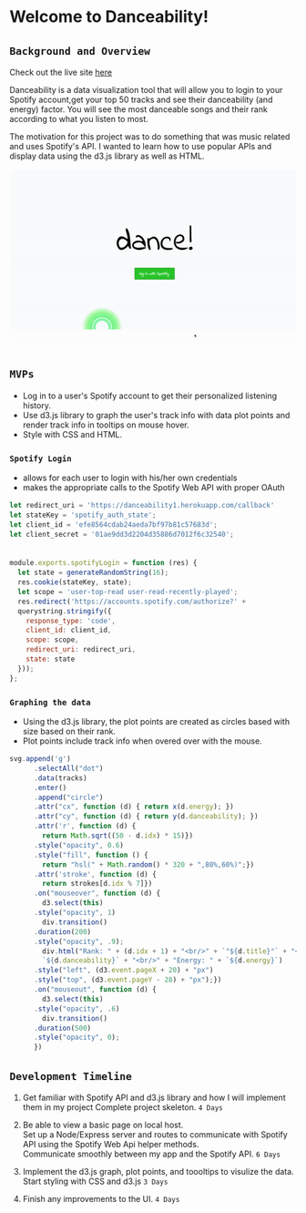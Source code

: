 # Welcome to Danceability!

## `Background and Overview`
Check out the live site [here](https://danceability1.herokuapp.com/)

Danceability is a data visualization tool that will allow you to login to your Spotify account,get your top 50 tracks and see their danceability (and energy) factor. You will see the most danceable songs and their rank according to what you listen to most.

The motivation for this project was to do something that was music related and uses Spotify's API. I wanted to learn how to use popular APIs and display data using the d3.js library as well as HTML. 

![gif](src/ezgif.com-gif-maker.gif)
<!-- ## Functionality and MVP Features
* JavaScipt for functionality
* CSS for styling and visuals
* Spotify API and Spotify WebApi
* HTML
* Node.js server and Express.js RESTful Routes
* D3 data visualization libray -->

## `MVPs`
* Log in to a user's Spotify account to get their personalized listening history.
* Use d3.js library to graph the user's track info with data plot points and render track info in tooltips on mouse hover.
* Style with CSS and HTML.

### `Spotify Login`
* allows for each user to login with his/her own credentials
* makes the appropriate calls to the Spotify Web API with proper OAuth

``` javascript
let redirect_uri = 'https://danceability1.herokuapp.com/callback'
let stateKey = 'spotify_auth_state';
let client_id = 'efe8564cdab24aeda7bf97b81c57683d';
let client_secret = '01ae9dd3d2204d35886d7012f6c32540';

              
module.exports.spotifyLogin = function (res) {
  let state = generateRandomString(16);
  res.cookie(stateKey, state);
  let scope = 'user-top-read user-read-recently-played';
  res.redirect('https://accounts.spotify.com/authorize?' +
  querystring.stringify({
    response_type: 'code',
    client_id: client_id, 
    scope: scope,
    redirect_uri: redirect_uri,
    state: state
  }));
};

```

### `Graphing the data`
* Using the d3.js library, the plot points are created as circles based with size based on their rank.
* Plot points include track info when overed over with the mouse.

``` javascript
svg.append('g')
      .selectAll("dot")
      .data(tracks)
      .enter()
      .append("circle")
      .attr("cx", function (d) { return x(d.energy); })
      .attr("cy", function (d) { return y(d.danceability); })
      .attr('r', function (d) {
        return Math.sqrt((50 - d.idx) * 15)})
      .style("opacity", 0.6)
      .style("fill", function () {
        return "hsl(" + Math.random() * 320 + ",80%,60%)";})
      .attr('stroke', function (d) {
        return strokes[d.idx % 7]})
      .on("mouseover", function (d) {
        d3.select(this)
      .style("opacity", 1)
        div.transition()
      .duration(200)
      .style("opacity", .9);
        div.html("Rank: " + (d.idx + 1) + "<br/>" + `"${d.title}"` + "<br/>" + d.artist + "<br/>" + "Danceability: " +
        `${d.danceability}` + "<br/>" + "Energy: " + `${d.energy}`)
      .style("left", (d3.event.pageX + 20) + "px")
      .style("top", (d3.event.pageY - 28) + "px");})
      .on("mouseout", function (d) {
        d3.select(this)
      .style("opacity", .6)
        div.transition()
      .duration(500)
      .style("opacity", 0);
      })

```

## `Development Timeline`

1. Get familiar with Spotify API and d3.js library and how I will implement them in my project     Complete project skeleton. `4 Days`  

2. Be able to view a basic page on local host.   
    Set up a Node/Express server and routes to communicate with Spotify API using the Spotify Web Api helper methods.  
    Communicate smoothly between my app and the Spotify API. `6 Days`  

3. Implement the d3.js graph, plot points, and toooltips to visulize the data. 
    Start styling with CSS and d3.js `3 Days`   

4. Finish any improvements to the UI. `4 Days`  


